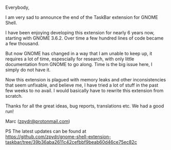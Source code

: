 Everybody,

I am very sad to announce the end of the TaskBar extension for GNOME Shell. 

I have been enjoying developing this extension for nearly 6 years now, starting with GNOME 3.6.2. Over time a few hundred lines of code became a few thousand.

But now GNOME has changed in a way that I am unable to keep up, it requires a lot of time, espescially for research, with only little documentation from GNOME to go along. Time is the big issue here, I simply do not have it.

Now this extension is plagued with memory leaks and other inconsistencies that seem unfixable, and believe me, I have tried a lot of stuff in the past few weeks to no avail. I would basically have to rewrite this extension from scratch.

Thanks for all the great ideas, bug reports, translations etc. We had a good run!


Marc (zpydr@protonmail.com)

PS The latest updates can be found at         
https://github.com/zpydr/gnome-shell-extension-taskbar/tree/39b36aba2611c42cefbbf9beab60d46ce75ec82c
